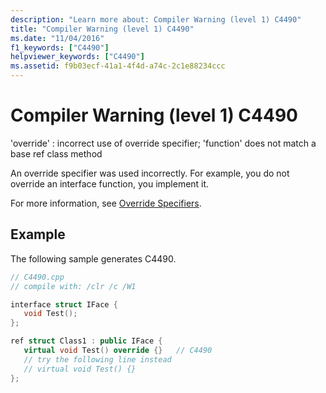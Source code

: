 ```yaml
---
description: "Learn more about: Compiler Warning (level 1) C4490"
title: "Compiler Warning (level 1) C4490"
ms.date: "11/04/2016"
f1_keywords: ["C4490"]
helpviewer_keywords: ["C4490"]
ms.assetid: f9b03ecf-41a1-4f4d-a74c-2c1e88234ccc
---
```

# Compiler Warning (level 1) C4490

'override' : incorrect use of override specifier; 'function' does not match a base ref class method

An override specifier was used incorrectly. For example, you do not override an interface function, you implement it.

For more information, see [Override Specifiers](../../extensions/override-specifiers-cpp-component-extensions.md).

## Example

The following sample generates C4490.

```cpp
// C4490.cpp
// compile with: /clr /c /W1

interface struct IFace {
   void Test();
};

ref struct Class1 : public IFace {
   virtual void Test() override {}   // C4490
   // try the following line instead
   // virtual void Test() {}
};
```
